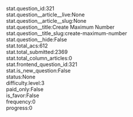 stat.question_id:321  
stat.question__article__live:None  
stat.question__article__slug:None  
stat.question__title:Create Maximum Number  
stat.question__title_slug:create-maximum-number  
stat.question__hide:False  
stat.total_acs:612  
stat.total_submitted:2369  
stat.total_column_articles:0  
stat.frontend_question_id:321  
stat.is_new_question:False  
status:None  
difficulty.level:3  
paid_only:False  
is_favor:False  
frequency:0  
progress:0  
